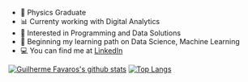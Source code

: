 - :telescope:	Physics Graduate 
- :bar_chart:	Currenty working with Digital Analytics
- :owl:	Interested in Programming and Data Solutions
- :baby: Beginning my learning path on Data Science, Machine Learning
- :computer: You can find me at [LinkedIn](https://www.linkedin.com/in/guilherme-favaro-466ab8127)

[![Guilherme Favaros's github stats](https://github-readme-stats.vercel.app/api?username=favarog&count_private=true&show_icons=true&theme=dark&hide_rank=false)](https://github.com/anuraghazra/github-readme-stats)
[![Top Langs](https://github-readme-stats.vercel.app/api/top-langs/?username=favarog)](https://github.com/anuraghazra/github-readme-stats)

